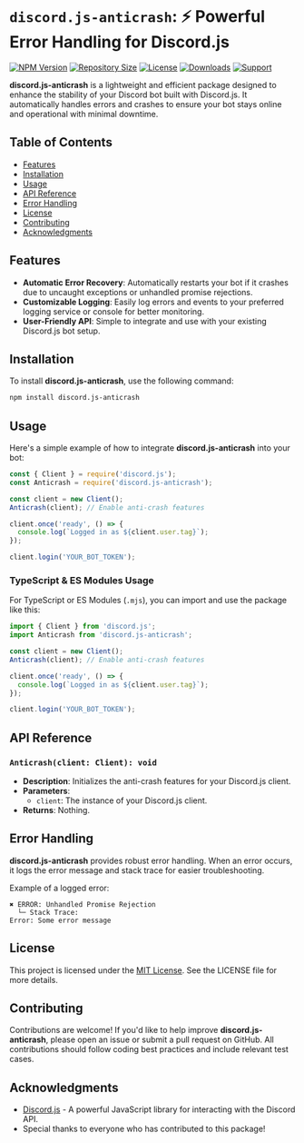 # `discord.js-anticrash`: ⚡ Powerful Error Handling for Discord.js

[![NPM Version](https://img.shields.io/npm/v/discord.js-anticrash?style=for-the-badge)](https://www.npmjs.com/package/discord.js-anticrash)
[![Repository Size](https://img.shields.io/github/repo-size/Alpha5959/discord.js-anticrash?style=for-the-badge)](https://github.com/Alpha5959/discord.js-anticrash)
[![License](https://img.shields.io/npm/l/discord.js-anticrash?style=for-the-badge)](https://opensource.org/licenses/MIT)
[![Downloads](https://img.shields.io/npm/dt/discord.js-anticrash?style=for-the-badge)](https://www.npmjs.com/package/discord.js-anticrash)
[![Support](https://img.shields.io/badge/Support-Discord-7289d9?style=for-the-badge&logo=discord)](https://discord.com/invite/Rw5gRVqSaK)

**discord.js-anticrash** is a lightweight and efficient package designed to enhance the stability of your Discord bot built with Discord.js. It automatically handles errors and crashes to ensure your bot stays online and operational with minimal downtime.

## Table of Contents

- [Features](#features)
- [Installation](#installation)
- [Usage](#usage)
- [API Reference](#api-reference)
- [Error Handling](#error-handling)
- [License](#license)
- [Contributing](#contributing)
- [Acknowledgments](#acknowledgments)

## Features

- **Automatic Error Recovery**: Automatically restarts your bot if it crashes due to uncaught exceptions or unhandled promise rejections.
- **Customizable Logging**: Easily log errors and events to your preferred logging service or console for better monitoring.
- **User-Friendly API**: Simple to integrate and use with your existing Discord.js bot setup.

## Installation

To install **discord.js-anticrash**, use the following command:

```bash
npm install discord.js-anticrash
```

## Usage

Here's a simple example of how to integrate **discord.js-anticrash** into your bot:

```javascript
const { Client } = require('discord.js');
const Anticrash = require('discord.js-anticrash');

const client = new Client();
Anticrash(client); // Enable anti-crash features

client.once('ready', () => {
  console.log(`Logged in as ${client.user.tag}`);
});

client.login('YOUR_BOT_TOKEN');
```

### TypeScript & ES Modules Usage

For TypeScript or ES Modules (`.mjs`), you can import and use the package like this:

```typescript
import { Client } from 'discord.js';
import Anticrash from 'discord.js-anticrash';

const client = new Client();
Anticrash(client); // Enable anti-crash features

client.once('ready', () => {
  console.log(`Logged in as ${client.user.tag}`);
});

client.login('YOUR_BOT_TOKEN');
```

## API Reference

### `Anticrash(client: Client): void`

- **Description**: Initializes the anti-crash features for your Discord.js client.
- **Parameters**: 
  - `client`: The instance of your Discord.js client.
- **Returns**: Nothing.

## Error Handling

**discord.js-anticrash** provides robust error handling. When an error occurs, it logs the error message and stack trace for easier troubleshooting.

Example of a logged error:

```
✖ ERROR: Unhandled Promise Rejection
  └─ Stack Trace:
Error: Some error message
```

## License

This project is licensed under the [MIT License](LICENSE). See the LICENSE file for more details.

## Contributing

Contributions are welcome! If you'd like to help improve **discord.js-anticrash**, please open an issue or submit a pull request on GitHub. All contributions should follow coding best practices and include relevant test cases.

## Acknowledgments

- [Discord.js](https://discord.js.org/) - A powerful JavaScript library for interacting with the Discord API.
- Special thanks to everyone who has contributed to this package!
